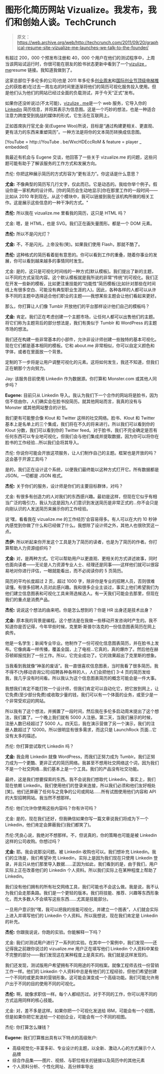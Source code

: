 # 图形化简历网站 Vizualize。我发布，我们和创始人谈。TechCrunch

> 原文：<https://web.archive.org/web/http://techcrunch.com/2011/09/20/graphical-resume-site-vizualize-me-launches-we-talk-to-the-founder/>

有超过 200，000 个预发布注册和 40，000 个用户在他们的测试程序中，上周当该网站试运行时，你很可能在朋友的脸书状态更新中看到了一个[vizulize . me](https://web.archive.org/web/20230205032212/http://vizualize.me/)resume 链接。我知道我做到了。

这家总部位于多伦多的公司(也是 2011 年多伦多[创业周末](https://web.archive.org/web/20230205032212/http://toronto.startupweekend.org/)和[国际创业节顶级电梯推介](https://web.archive.org/web/20230205032212/http://www.startupfestival.com/en/awards/)的获胜者)在过去一周左右的时间里逐渐将他们的简历可视化服务投入使用。但是他们认为他们的网站已经过全面的负载测试，并于今天“正式”发布。

如果你还没听说过(不太可能)，[vizulize . me](https://web.archive.org/web/20230205032212/http://vizualize.me/)是一个 web 服务，它导入你的 [Linkedin](https://web.archive.org/web/20230205032212/http://www.linkedin.com/) 简历信息，并将其表示为信息图。这是一个巧妙的想法，也是一种适合注意力跨度受到挑战的媒体的形式，它生活在互联网上。

正如首席执行官尤金·吴(Eugene Woo)所说，目标是“通过构建更相关、更直观、更有活力的东西来重塑简历”。一种方法是将你的文本简历转换成信息图。

[YouTube = http://YouTube . be/WxcHDEccRoM & feature = player _ embedded]

我最近有机会与 Eugene 交谈，他回答了一些关于 vizualize.me 的问题，这些问题可能有助于了解该服务的工作方式和发展方向。

杰伦:
你把这种展示简历的方式形容为“更有活力”。你这话是什么意思？

**尤金:**
不像典型的简历写几行文字，仅此而已。它是动态的。我给你举个例子。假设你是一家机构的设计师。[你的简历会生动地显示]你在那里工作的一段时间——比如从 2010 年到现在。从这个模块中，我可以链接到我在该机构所做的相关工作。这是展示这些信息的一种干净的方式。"

**杰伦:**
所以我在 vizualize.me 里看我的简历，这只是 HTML 吗？

尤金:
嗯，是 HTML，也是 SVG。我们正在画矢量图形。都是一个 DOM 元素。

**杰伦:**
所以不是闪光灯？

**尤金:**
不，不是闪光。上帝没有(笑)。如果我们使用 Flash，那就不酷了。

**杰伦:**
这种格式的简历看着挺有意思的。你可以看到工作的重叠，随着你事业的发展，你可以看到越来越多的事情同时发生。

尤金:
是的，这只是可视化时间线的一种方式[默认模板]。我们提出了新的主题，以不同的方式呈现内容。这个默认模板就是我所说的非常“传统”的可视化。我们正在开发一些新的模板，比如更注重技能的“功能性”简历模板(比如针对那些在时间线上有很多空白、可能没有典型职业生涯的人)。因此，各种各样的人都可以从许多不同的主题中选择适合他们职业的主题——我想某些主题会让他们看起来更好。

那么，你打算让人们像 Tumblr 开放他们的平台那样设计他们自己的模板吗？

**尤金:**
肯定。我们正在考虑创建一个主题市场，让任何人都可以出售他们的主题。将它们称为主题背后的部分想法是，我们有类似于 Tumblr 和 WordPress 的主题市场的想法。

我们还在构建一些非常基本的小部件，允许非设计师创建一些独特的基本可视化。现在它们都是基本相同的模板。它和 about.me 非常相似，你可以自定义颜色和字体，或者在里面放一个背景。

定制的下一步将是让用户调整可视化的元素。这将如何发生，我还不知道，但我们正在朝那个方向努力。

Jay:
该服务目前使用 Linkedin 作为数据源。你打算和 Monster.com 或其他人同步吗？

**Eugene:**
目前只从 Linkedin 导入。我认为我们下一个合作的网站将是脸书，因为信不信由你，人们确实会在脸书投简历。就其他网站而言，我真的没有与 Monster 或其他网站整合的计划。

我们更有可能整合像 Klout 和 Twitter 这样的社交网络。脸书、Klout 和 Twitter 基本上是名单上的三个集成，我们将在不久的将来进行。所以我们可以看到你的 Klout 分数，我们可以看到你的 Twitter feed。对于脸书，我们不完全确定是否有任何东西可以专业地可视化，但我们会与他们集成并提取数据，因为你可以将你在脸书的工作经验…所以我们会将其导入。

杰伦:
你说你可能会开放这项服务，让人们制作自己的主题。框架也是开放的吗？这会基于开源工具吗？

是的，我们正在设计这个系统，以便我们最终能以这种方式打开它。所有数据都是 JSON，一切都是 JSON 格式。

**杰伦:**
关于你们的服务，设计师是你们的主要目标群体，对吗？

尤金:
有很多有创造力的人对我们的东西感兴趣。最初是这样，但现在它似乎有相当广泛的吸引力，我认为这是因为人们意识到发送简历是非常正式的…你不会只是向刚认识的人发送简历来展示你的工作经验。

说‘嘿，看看我在 vizualize.me 的工作经历’会容易得多。有人可以在大约 10 秒钟内感觉到你做了什么和已经做了什么。我想除了设计师之外，其他人也很欣赏这一点。

**杰伊:**
所以听起来你开发这个工具是为了简历的读者，也是为了简历的作者。你打算帮助人力资源组织吗？

**尤金:**
对，是两种方式。它可以帮助用户以更直观、更相关的方式讲述故事，同时也面向读者——无论是人力资源专业人士、经理还是同事——这样他们就可以很容易地对你进行评估，一眼就能看出，而不必阅读你的 5 页简历。

简历的平均长度超过 2 页，超过 1000 字，除非你是专业的招聘人员，否则很难读懂。有很多招聘人员对此感兴趣。我和很多企业主谈过，事实上他们希望我们为他们建立信息图表和可视化工具来筛选候选人。有一天我们可能会去那里，但现在我们的重点是消费产品。

**杰伦:**
说说这个想法的由来吧。你是怎么想到的？你是 HR 出身还是技术出身？

**尤金:**
原本我的背景是编程。这个想法是在我做一些移动开发咨询时产生的。我不知道你是否记得，今年早些时候，克里斯·斯普尔洛克的一份信息图表简历在网上疯传。

他是一名学生；新闻专业毕业。他制作了一份可视化信息图表简历，并在脸书上发布。它像病毒一样传播，覆盖全国，上了电视…它真的，真的爆炸了。然后他在赫芬顿邮报找到了一份工作。所以，它完全成功了。它的效果超出了克里斯的想象。

当我看到我就像“神圣的废话”。我一直很喜欢信息图表，当时我看了很多简历。我不得不(为移动咨询公司)招聘各种各样的人，人们会把他们 3-4 页的简历发给我，我几乎没有时间看。所以我认为这个信息图表简历的概念可能会是一件大事。

我想我们肯定不能打败一个设计师，但我们肯定可以自动化它，把它放到网上，让它免费(至少部分免费)或收取少量的钱，我们可以有一个体面的业务，或至少是一个非常受欢迎的网站。

所以我有了这个想法，并搁置了一段时间，然后我在多伦多启动周末提出了这个想法，我们赢了。一个晚上我们就有 5000 人注册。第二天，当我们展示的时候，注册人数已经超过了 5000 人。四天后，我在演示营做了另一个演示，我们的注册人数超过了 12000。所以很明显有很多需求，而这只是 LaunchRock 页面…它没有太多的描述。

杰伦:
你打算尝试取代 Linkedin 吗？

**尤金:**
我会用 Linkedin 就像 WordPress，而我们正努力成为 Tumblr。我们正努力成为一个更酷、更非正式的简历网络。我甚至不想用社交网络这个词，因为我们不是一个社交网络…我们基本上是一个工具。我们的产品没有社交功能。

最终，这是我们想要探索的东西。我不会说我们想取代 Linkedin。事实上，我们现在依赖 Linkedin。我们使用他们的登录来连接，所以我们必须和他们友好相处[笑]。他们还屏蔽了任何与之竞争的公司或网站……所有试图使用他们内容和 API 的大型招聘网站。我当然不想那样。

杰伦:
他们允许你使用这些内容吗？你有许可吗？

尤金:
是的，现在我们还好，但我确信如果你写一篇文章说我们将成为下一个 Linkedin，他们肯定会屏蔽我们(我们都笑了)。

杰伦:凭良心说，我绝对不想那样。不，但说真的，你的策略也可能是被 Linkedin 这样的公司收购。你想过吗？

**尤金:**
耶。我会说那没问题。被 Linkedin 收购也可以。我们想补充 Linkedin。我们的立场是，我们希望补充 Linkedin，实际上是因为我们现在只使用 Linkedin 登录，并且只从他们那里导入数据……正因为如此，我们看到的是，由于我们，用户实际上正在改善他们的 Linkedin 个人资料。所以我们实际上在某种程度上帮助了 Linkedin。

我们没有他们拥有的所有社交网络工具，我们可能也不会这么做。我是说，我不认为我们会走那条路。我们是一个更轻的版本。我们将技能、推荐、兴趣等东西形象化，而大多数人不会填写这些东西……尤其是技能部分。

一旦用户意识到“嘿，我可以把我的技能可视化，并建立一个图表”，人们就会实际上进入并填写他们的 Linkedin 个人资料。所以我想说，现在我们肯定是 Linkedin 的补充。

**杰伦:**
你跟我说说，你跑的实验。你能解释一下吗？

尤金:
我们对测试用户进行了一系列的实验。在其中一个案例中，我们发现——还记得我之前跟你说过的 vizualize.me 用户正在填写他们 Linkedin 个人资料中某些不完整的部分——我们发现这在某种程度上是真实的。我们就是这样发现的。

我们还发现，测试版用户希望拥有不同用途的不同档案。就像工程师去找一份营销工作一样。他们的 Linkedin 个人资料中总是有他们的工程经验，但他们希望创建一个不同的或更具体的营销形象。这可能会演变成一个高级功能。我们可能允许用户出于不同的目的使用不同的可视化。

**杰伦:**
啊，就像求职信一样。每个人都经历过。对于不同的工作，你可以用不同的方式运用同样的核心技能。

尤金:
对，差不多是这样。如果你把一个可视化发送给 IBM，可能会有一个视图，但是如果你把它发送给一个初创企业，可能会有一个不同的视图。

杰伦:
你打算怎么赚钱？

**Eugene:**
我们打算推出具有以下特点的高级账户:

*   高级视觉化–丰富多彩、专业设计的主题，以全新、激动人心的方式展示个人品牌
*   综合作品集——图片、视频、与职位相关的链接以及简历中的其他元素
*   个人资料分析、个性化网址、高分辨率导出